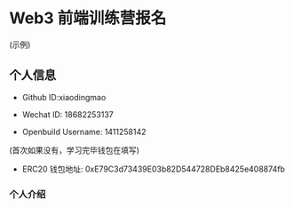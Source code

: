 # Web3 前端训练营报名
(示例)
## 个人信息

* Github ID:xiaodingmao

* Wechat ID: 18682253137

* Openbuild Username: 1411258142

(首次如果没有，学习完毕钱包在填写)

* ERC20 钱包地址: 0xE79C3d73439E03b82D544728DEb8425e408874fb

### 个人介绍